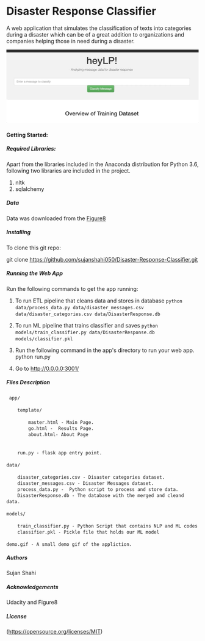 # Disaster Response Classifier

A web application that simulates the classification of texts into categories during a disaster which can be of a great addition to organizations and companies helping those in need during a disaster.

![](demo.gif)

#### Getting Started:

##### Required Libraries:

Apart from the libraries included in the Anaconda distribution for Python 3.6, following two libraries are included in the project.
1) nltk
2) sqlalchemy

##### Data

Data was downloaded from the [Figure8](https://appen.com/)

##### Installing 
 To clone this git repo:
 
 git clone https://github.com/sujanshahi050/Disaster-Response-Classifier.git

##### Running the Web App

Run the following commands to get the app running:
1) To run ETL pipeline that cleans data and stores in database
        `python data/process_data.py data/disaster_messages.csv data/disaster_categories.csv data/DisasterResponse.db`

2) To run ML pipeline that trains classifier and saves
        `python models/train_classifier.py data/DisasterResponse.db models/classifier.pkl`
        
3) Run the following command in the app's directory to run your web app. python run.py

4) Go to http://0.0.0.0:3001/

##### Files Description

     app/

        template/
    
            master.html - Main Page. 
            go.html -  Results Page.
            about.html- About Page
 
 
        run.py - flask app entry point.

    data/
 
        disaster_categories.csv - Disaster categories dataset.
        disaster_messages.csv - Disaster Messages dataset.
        process_data.py -  Python script to process and store data.
        DisasterResponse.db - The database with the merged and cleand data.

    models/

        train_classifier.py - Python Script that contains NLP and ML codes
        classifier.pkl - Pickle file that holds our ML model

    demo.gif - A small demo gif of the appliction.

##### Authors

Sujan Shahi

##### Acknowledgements

Udacity and Figure8


##### License

(https://opensource.org/licenses/MIT)

